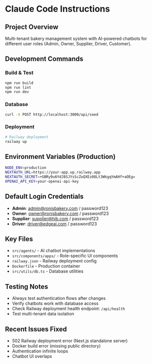 # Claude Code Instructions

## Project Overview
Multi-tenant bakery management system with AI-powered chatbots for different user roles (Admin, Owner, Supplier, Driver, Customer).

## Development Commands

### Build & Test
```bash
npm run build
npm run lint
npm run dev
```

### Database
```bash
curl -X POST http://localhost:3000/api/seed
```

### Deployment
```bash
# Railway deployment
railway up
```

## Environment Variables (Production)
```bash
NODE_ENV=production
NEXTAUTH_URL=https://your-app.up.railway.app
NEXTAUTH_SECRET=+GBRy9u6YdJ8SJYsScZoQXEz08Lt3WkgqYmAHf+aOEg=
OPENAI_API_KEY=your-openai-api-key
```

## Default Login Credentials
- **Admin**: admin@ronisbakery.com / password123
- **Owner**: owner@ronisbakery.com / password123  
- **Supplier**: supplier@hjb.com / password123
- **Driver**: driver@edgeai.com / password123

## Key Files
- `src/agents/` - AI chatbot implementations
- `src/components/apps/` - Role-specific UI components
- `railway.json` - Railway deployment config
- `Dockerfile` - Production container
- `src/utils/db.ts` - Database utilities

## Testing Notes
- Always test authentication flows after changes
- Verify chatbots work with database access
- Check Railway deployment health endpoint: `/api/health`
- Test multi-tenant data isolation

## Recent Issues Fixed
- 502 Railway deployment error (Next.js standalone server)
- Docker build error (missing public directory)
- Authentication infinite loops
- Chatbot UI overlaps